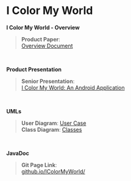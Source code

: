 # I Color My World

<b>I Color My World - Overview</b>
<blockquote>
 <b>Product Paper</b>:<br>
    <a href="https://docs.google.com/document/d/1bLVBjkI1M19E0BNB9_8_NnNK8NHXPw6q1C5e7yoB_wg/edit?usp=sharing">Overview Document</a>
</blockquote>
<br>

<b>Product Presentation</b>
<blockquote>
 <b>Senior Presentation</b>:<br>
<a href="https://drive.google.com/open?id=13PqdqPdQEHdn9f3wNBSNGpcslKNml33sfkAyVfAbnZU">
I Color My World: An Android Application</a>
</blockquote>
<br>

<b>UMLs</b>
<blockquote>
 <b>User Diagram</b>: <a href="https://drive.google.com/file/d/1T46t4FmQfVhVf5PeOE0Sc4T9U47KA6WE/view?usp=sharing">User Case</a><br>
 <b>Class Diagram</b>: <a href="https://drive.google.com/file/d/1i0IZUR2yOuCZGZyMtR5GvXW0KtO9LJrJ/view?usp=sharing">Classes</a><br>
</blockquote>
<br>

<b>JavaDoc</b>
<blockquote>
 <b>Git Page Link</b>:<br>
<a href="https://mooooood.github.io/IColorMyWorld/">github.io/IColorMyWorld/</a>
</blockquote>
<br>

</blockquote>

